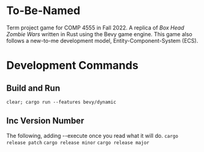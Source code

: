 # To-Be-Named
Term project game for COMP 4555 in Fall 2022.
A replica of _Box Head Zombie Wars_ written in Rust using the Bevy game engine. This game also follows a new-to-me development model, Entity-Component-System (ECS).


# Development Commands
## Build and Run
`clear; cargo run --features bevy/dynamic`

## Inc Version Number
The following, adding --execute once you read what it will do.
`cargo release patch`
`cargo release minor`
`cargo release major`
